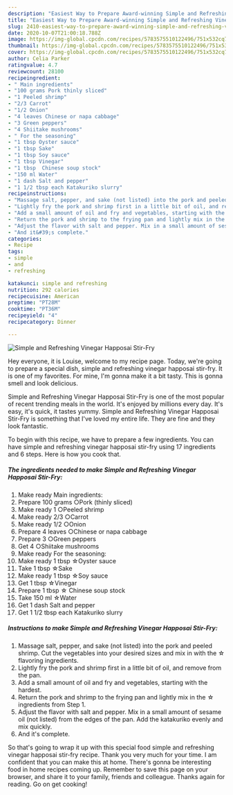 ```yaml
---
description: "Easiest Way to Prepare Award-winning Simple and Refreshing Vinegar Happosai Stir-Fry"
title: "Easiest Way to Prepare Award-winning Simple and Refreshing Vinegar Happosai Stir-Fry"
slug: 2410-easiest-way-to-prepare-award-winning-simple-and-refreshing-vinegar-happosai-stir-fry
date: 2020-10-07T21:00:18.788Z
image: https://img-global.cpcdn.com/recipes/5783575510122496/751x532cq70/simple-and-refreshing-vinegar-happosai-stir-fry-recipe-main-photo.jpg
thumbnail: https://img-global.cpcdn.com/recipes/5783575510122496/751x532cq70/simple-and-refreshing-vinegar-happosai-stir-fry-recipe-main-photo.jpg
cover: https://img-global.cpcdn.com/recipes/5783575510122496/751x532cq70/simple-and-refreshing-vinegar-happosai-stir-fry-recipe-main-photo.jpg
author: Celia Parker
ratingvalue: 4.7
reviewcount: 28100
recipeingredient:
- " Main ingredients"
- "100 grams Pork thinly sliced"
- "1 Peeled shrimp"
- "2/3 Carrot"
- "1/2 Onion"
- "4 leaves Chinese or napa cabbage"
- "3 Green peppers"
- "4 Shiitake mushrooms"
- " For the seasoning"
- "1 tbsp Oyster sauce"
- "1 tbsp Sake"
- "1 tbsp Soy sauce"
- "1 tbsp Vinegar"
- "1 tbsp  Chinese soup stock"
- "150 ml Water"
- "1 dash Salt and pepper"
- "1 1/2 tbsp each Katakuriko slurry"
recipeinstructions:
- "Massage salt, pepper, and sake (not listed) into the pork and peeled shrimp. Cut the vegetables into your desired sizes and mix in with the ☆ flavoring ingredients."
- "Lightly fry the pork and shrimp first in a little bit of oil, and remove from the pan."
- "Add a small amount of oil and fry and vegetables, starting with the hardest."
- "Return the pork and shrimp to the frying pan and lightly mix in the ☆ ingredients from Step 1."
- "Adjust the flavor with salt and pepper. Mix in a small amount of sesame oil (not listed) from the edges of the pan. Add the katakuriko evenly and mix quickly."
- "And it&#39;s complete."
categories:
- Recipe
tags:
- simple
- and
- refreshing

katakunci: simple and refreshing 
nutrition: 292 calories
recipecuisine: American
preptime: "PT28M"
cooktime: "PT36M"
recipeyield: "4"
recipecategory: Dinner

---
```



![Simple and Refreshing Vinegar Happosai Stir-Fry](https://img-global.cpcdn.com/recipes/5783575510122496/751x532cq70/simple-and-refreshing-vinegar-happosai-stir-fry-recipe-main-photo.jpg)

Hey everyone, it is Louise, welcome to my recipe page. Today, we're going to prepare a special dish, simple and refreshing vinegar happosai stir-fry. It is one of my favorites. For mine, I'm gonna make it a bit tasty. This is gonna smell and look delicious.

Simple and Refreshing Vinegar Happosai Stir-Fry is one of the most popular of recent trending meals in the world. It's enjoyed by millions every day. It's easy, it's quick, it tastes yummy. Simple and Refreshing Vinegar Happosai Stir-Fry is something that I've loved my entire life. They are fine and they look fantastic.




To begin with this recipe, we have to prepare a few ingredients. You can have simple and refreshing vinegar happosai stir-fry using 17 ingredients and 6 steps. Here is how you cook that.

<!--inarticleads1-->

##### The ingredients needed to make Simple and Refreshing Vinegar Happosai Stir-Fry:

1. Make ready  Main ingredients:
1. Prepare 100 grams ○Pork (thinly sliced)
1. Make ready 1 ○Peeled shrimp
1. Make ready 2/3 ○Carrot
1. Make ready 1/2 ○Onion
1. Prepare 4 leaves ○Chinese or napa cabbage
1. Prepare 3 ○Green peppers
1. Get 4 ○Shiitake mushrooms
1. Make ready  For the seasoning:
1. Make ready 1 tbsp ☆Oyster sauce
1. Take 1 tbsp ☆Sake
1. Make ready 1 tbsp ☆Soy sauce
1. Get 1 tbsp ☆Vinegar
1. Prepare 1 tbsp ☆ Chinese soup stock
1. Take 150 ml ☆Water
1. Get 1 dash Salt and pepper
1. Get 1 1/2 tbsp each Katakuriko slurry




<!--inarticleads2-->

##### Instructions to make Simple and Refreshing Vinegar Happosai Stir-Fry:

1. Massage salt, pepper, and sake (not listed) into the pork and peeled shrimp. Cut the vegetables into your desired sizes and mix in with the ☆ flavoring ingredients.
1. Lightly fry the pork and shrimp first in a little bit of oil, and remove from the pan.
1. Add a small amount of oil and fry and vegetables, starting with the hardest.
1. Return the pork and shrimp to the frying pan and lightly mix in the ☆ ingredients from Step 1.
1. Adjust the flavor with salt and pepper. Mix in a small amount of sesame oil (not listed) from the edges of the pan. Add the katakuriko evenly and mix quickly.
1. And it&#39;s complete.




So that's going to wrap it up with this special food simple and refreshing vinegar happosai stir-fry recipe. Thank you very much for your time. I am confident that you can make this at home. There's gonna be interesting food in home recipes coming up. Remember to save this page on your browser, and share it to your family, friends and colleague. Thanks again for reading. Go on get cooking!
